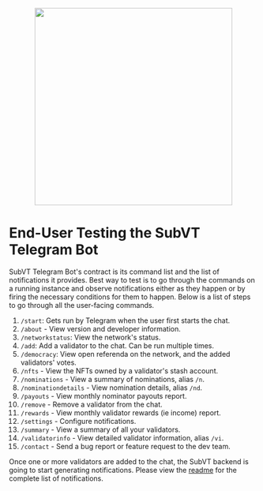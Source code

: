 <p align="center">
	<img width="400" src="https://raw.githubusercontent.com/helikon-labs/subvt/main/assets/design/logo/subvt_logo_blue.png">
</p>

# End-User Testing the SubVT Telegram Bot

SubVT Telegram Bot's contract is its command list and the list of notifications it provides. Best way to test is to go
through the commands on a running instance and observe notifications either as they happen or by firing the necessary
conditions for them to happen. Below is a list of steps to go through all the user-facing commands.

1. `/start`: Gets run by Telegram when the user first starts the chat.
2. `/about` - View version and developer information.
3. `/networkstatus`: View the network's status.
4. `/add`: Add a validator to the chat. Can be run multiple times.
5. `/democracy`: View open referenda on the network, and the added validators' votes.
6. `/nfts` - View the NFTs owned by a validator's stash account.
7. `/nominations` - View a summary of nominations, alias `/n`.
8. `/nominationdetails` - View nomination details, alias `/nd`.
9. `/payouts` - View monthly nominator payouts report.
10. `/remove` - Remove a validator from the chat.
11. `/rewards` - View monthly validator rewards (ie income) report.
12. `/settings` - Configure notifications.
13. `/summary` - View a summary of all your validators.
14. `/validatorinfo` - View detailed validator information, alias `/vi`.
15. `/contact` - Send a bug report or feature request to the dev team.

Once one or more validators are added to the chat, the SubVT backend is going to start generating notifications. Please
view the [readme](./README.md) for the complete list of notifications.